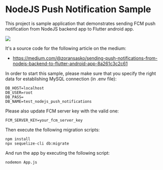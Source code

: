 # NodeJS Push Notification Sample

This project is sample application that demonstrates sending FCM push notification from NodeJS backend app to Flutter android app.

![](https://cdn-images-1.medium.com/max/800/1*bu2DFL_fQ2pEKs8sEIldTA.png)

It's a source code for the following article on the medium:

- https://medium.com/@zoransasko/sending-push-notifications-from-nodejs-backend-to-flutter-android-app-8a261c3c2c61

In order to start this sample, please make sure that you specify the right data for establishing MySQL connection (in .env file):
```
DB_HOST=localhost
DB_USER=root
DB_PASS=
DB_NAME=test_nodejs_push_notifications
```
Please also update FCM server key with the valid one:
```
FCM_SERVER_KEY=your_fcm_server_key
```
Then execute the following migration scripts:
```
npm install
npx sequelize-cli db:migrate
```
And run the app by executing the following script:
```
nodemon App.js
```
